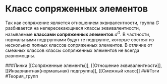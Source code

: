 # Класс сопряженных элементов
Так как сопряжение является отношением эквивалентности, группа $G$ разбивается на непересекающиеся классы эквивалентности, называемые **классами сопряженных элементов** $a^G$. 
В частности, нормальными подгруппами будут те подгруппе, которые состоят из нескольких полных классов сопряженных элементов.
В отличие от смежных классов классы сопряженных элементов не всегда равномощны.

###Линки [[Сопряженные элементы]], [[Отношение эквивалентности]], [[Инвариантная(нормальная) подгруппа]], [[Смежный класс]]
###Тэги 
 #Теория_групп 